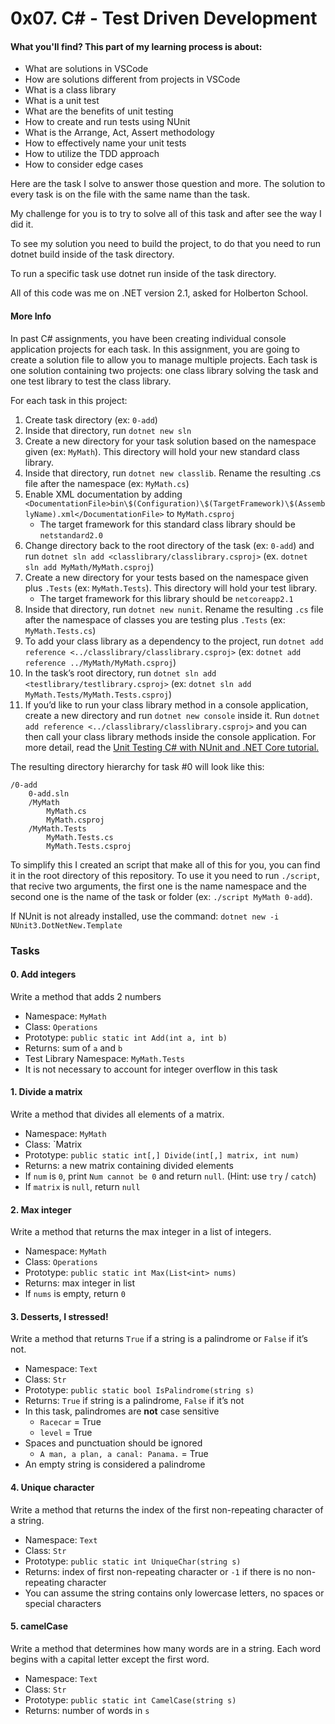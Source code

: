 # 0x07. C# - Test Driven Development

#### What you'll find? This part of my learning process is about:
- What are solutions in VSCode
- How are solutions different from projects in VSCode
- What is a class library
- What is a unit test
- What are the benefits of unit testing
- How to create and run tests using NUnit
- What is the Arrange, Act, Assert methodology
- How to effectively name your unit tests
- How to utilize the TDD approach
- How to consider edge cases

Here are the task I solve to answer those question and more. The solution to every task is on the file with the same name than the task.

My challenge for you is to try to solve all of this task and after see the way I did it.

To see my solution you need to build the project, to do that you need to run dotnet build inside of the task directory.

To run a specific task use dotnet run inside of the task directory.

All of this code was me on .NET version 2.1, asked for Holberton School.

#### More Info

In past C# assignments, you have been creating individual console application projects for each task. In this assignment, you are going to create a solution file to allow you to manage multiple projects. Each task is one solution containing two projects: one class library solving the task and one test library to test the class library.

For each task in this project:

1. Create task directory (ex: `0-add`)
2. Inside that directory, run `dotnet new sln`
3. Create a new directory for your task solution based on the namespace given (ex: `MyMath`). This directory will hold your new standard class library.
4. Inside that directory, run `dotnet new classlib`. Rename the resulting .cs file after the namespace (ex: `MyMath.cs`)
5. Enable XML documentation by adding `<DocumentationFile>bin\$(Configuration)\$(TargetFramework)\$(AssemblyName).xml</DocumentationFile>` to `MyMath.csproj`
    - The target framework for this standard class library should be `netstandard2.0`
6. Change directory back to the root directory of the task (ex: `0-add`) and run `dotnet sln add <classlibrary/classlibrary.csproj>` (ex. `dotnet sln add MyMath/MyMath.csproj`)
7. Create a new directory for your tests based on the namespace given plus `.Tests` (ex: `MyMath.Tests`). This directory will hold your test library.
    - The target framework for this library should be `netcoreapp2.1`
8. Inside that directory, run `dotnet new nunit`. Rename the resulting `.cs` file after the namespace of classes you are testing plus `.Tests` (ex: `MyMath.Tests.cs`)
9. To add your class library as a dependency to the project, run `dotnet add reference <../classlibrary/classlibrary.csproj>` (ex: `dotnet add reference ../MyMath/MyMath.csproj`)
10. In the task’s root directory, run `dotnet sln add <testlibrary/testlibrary.csproj>` (ex: `dotnet sln add MyMath.Tests/MyMath.Tests.csproj`)
11. If you’d like to run your class library method in a console application, create a new directory and run `dotnet new console` inside it. Run `dotnet add reference <../classlibrary/classlibrary.csproj>` and you can then call your class library methods inside the console application.
For more detail, read the [Unit Testing C# with NUnit and .NET Core tutorial.](https://docs.microsoft.com/en-us/dotnet/core/testing/unit-testing-with-nunit)

The resulting directory hierarchy for task #0 will look like this:
```
/0-add
    0-add.sln
    /MyMath
        MyMath.cs
        MyMath.csproj
    /MyMath.Tests
        MyMath.Tests.cs
        MyMath.Tests.csproj
```

To simplify this I created an script that make all of this for you, you can find it in the root directory of this repository. To use it you need to run `./script`, that recive two arguments, the first one is the name namespace and the second one is the name of the task or folder (ex: `./script MyMath 0-add`).

If NUnit is not already installed, use the command: `dotnet new -i NUnit3.DotNetNew.Template`

### Tasks

#### 0. Add integers
Write a method that adds 2 numbers

- Namespace: `MyMath`
- Class: `Operations`
- Prototype: `public static int Add(int a, int b)`
- Returns: sum of `a` and `b`
- Test Library Namespace: `MyMath.Tests`
- It is not necessary to account for integer overflow in this task

#### 1. Divide a matrix
Write a method that divides all elements of a matrix.

- Namespace: `MyMath`
- Class: `Matrix
- Prototype: `public static int[,] Divide(int[,] matrix, int num)`
- Returns: a new matrix containing divided elements
- If `num` is `0`, print `Num cannot be 0` and return `null`. (Hint: use `try` / `catch`)
- If `matrix` is `null`, return `null`

#### 2. Max integer
Write a method that returns the max integer in a list of integers.

- Namespace: `MyMath`
- Class: `Operations`
- Prototype: `public static int Max(List<int> nums)`
- Returns: max integer in list
- If `nums` is empty, return `0`

#### 3. Desserts, I stressed!
Write a method that returns `True` if a string is a palindrome or `False` if it’s not.

- Namespace: `Text`
- Class: `Str`
- Prototype: `public static bool IsPalindrome(string s)`
- Returns: `True` if string is a palindrome, `False` if it’s not
- In this task, palindromes are **not** case sensitive
    - `Racecar` = True
    - `level` = True
- Spaces and punctuation should be ignored
    - `A man, a plan, a canal: Panama.` = True
- An empty string is considered a palindrome

#### 4. Unique character
Write a method that returns the index of the first non-repeating character of a string.

- Namespace: `Text`
- Class: `Str`
- Prototype: `public static int UniqueChar(string s)`
- Returns: index of first non-repeating character or `-1` if there is no non-repeating character
- You can assume the string contains only lowercase letters, no spaces or special characters

#### 5. camelCase
Write a method that determines how many words are in a string. Each word begins with a capital letter except the first word.

- Namespace: `Text`
- Class: `Str`
- Prototype: `public static int CamelCase(string s)`
- Returns: number of words in `s`
